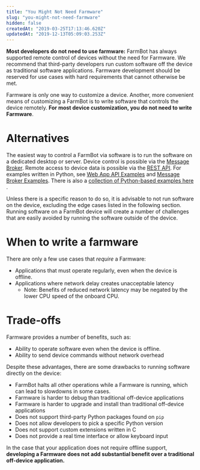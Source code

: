 ```yaml
---
title: "You Might Not Need Farmware"
slug: "you-might-not-need-farmware"
hidden: false
createdAt: "2019-03-25T17:13:46.620Z"
updatedAt: "2019-12-13T05:09:03.253Z"
---
```


__Most developers do not need to use farmware:__
FarmBot has always supported remote control of devices without the need for Farmware. We recommend that third-party developers run custom software off the device as traditional software applications. Farmware development should be reserved for use cases with hard requirements that cannot otherwise be met.

Farmware is only one way to customize a device. Another, more convenient means of customizing a FarmBot is to write software that controls the device remotely. **For most device customization, you do not need to write Farmware**.

# Alternatives

The easiest way to control a FarmBot via software is to run the software on a dedicated desktop or server. Device control is possible via the [Message Broker](/v8/Documentation/web-app/message-broker.md). Remote access to device data is possible via the [REST API](/v8/Documentation/web-app/rest-api.md). For examples written in Python, see [Web App API Examples](/v8/Python/web-app-api-examples.md) and [Message Broker Examples](/v8/Python/message-broker-examples.md). There is also a [collection of Python-based examples here](https://github.com/FarmBot-Labs/FarmBot-Python-Examples) .

Unless there is a specific reason to do so, it is advisable to not run software on the device, excluding the edge cases listed in the following section. Running software on a FarmBot device will create a number of challenges that are easily avoided by running the software outside of the device.

# When to write a farmware

There are only a few use cases that _require_ a Farmware:

 * Applications that must operate regularly, even when the device is offline.
 * Applications where network delay creates unacceptable latency
   * Note: Benefits of reduced network latency may be negated by the lower CPU speed of the onboard CPU.

# Trade-offs

Farmware provides a number of benefits, such as:

 * Ability to operate software even when the device is offline.
 * Ability to send device commands without network overhead

Despite these advantages, there are some drawbacks to running software directly on the device:

 * FarmBot halts all other operations while a Farmware is running, which can lead to slowdowns in some cases.
 * Farmware is harder to debug than traditional off-device applications
 * Farmware is harder to upgrade and install than traditional off-device applications
 * Does not support third-party Python packages found on `pip`
 * Does not allow developers to pick a specific Python version
 * Does not support custom extensions written in C
 * Does not provide a real time interface or allow keyboard input

In the case that your application does not require offline support, **developing a Farmware does not add substantial benefit over a traditional off-device application.**
